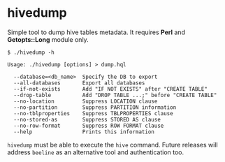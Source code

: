 # hivedump
Simple tool to dump hive tables metadata. It requires **Perl** and **Getopts::Long** module only.

    $ ./hivedump -h

    Usage: ./hivedump [options] > dump.hql

      --database=<db_name>  Specify the DB to export
      --all-databases       Export all databases
      --if-not-exists       Add "IF NOT EXISTS" after "CREATE TABLE"
      --drop-table          Add "DROP TABLE ...;" before "CREATE TABLE"
      --no-location         Suppress LOCATION clause
      --no-partition        Suppress PARTITION information
      --no-tblproperties    Suppress TBLPROPERTIES clause
      --no-stored-as        Suppress STORED AS clause
      --no-row-format       Suppress ROW FORMAT clause
      --help                Prints this information

`hivedump` must be able to execute the `hive` command. Future releases will address `beeline` as an alternative tool and authentication too.
